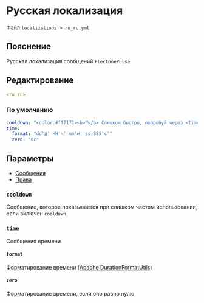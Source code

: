 # Русская локализация
Файл `localizations > ru_ru.yml`

## Пояснение
Русская локализация сообщений `FlectonePulse`

## Редактирование
```yaml
<ru_ru>
```

### По умолчанию
```yaml
cooldown: "<color:#ff7171><b>⁉</b> Слишком быстро, попробуй через <time>"
time:
  format: "dd'д' HH'ч' mm'м' ss.SSS'с'"
  zero: "0с"
```

## Параметры

- [Сообщения](/docs/message/)
- [Права](/docs/permissions/)

### `cooldown`

Сообщение, которое показывается при слишком частом использовании, если включен `cooldown`

### `time`

Сообщения времени

#### `format`

Форматирование времени ([Apache DurationFormatUtils](https://commons.apache.org/proper/commons-lang/apidocs/org/apache/commons/lang3/time/DurationFormatUtils.html))

#### `zero`

Форматирование времени, если оно равно нулю